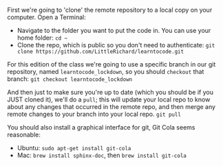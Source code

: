 First we're going to 'clone' the remote repository to a local copy on your computer. Open a Terminal:
- Navigate to the folder you want to put the code in. You can use your home folder: `cd ~`
- Clone the repo, which is public so you don't need to authenticate: 
`git clone https://github.com/LittleRichard/learntocode.git`

For this edition of the class we're going to use a specific branch in our git repository, 
named `learntocode_lockdown`, so you should `checkout` that branch:
`git checkout learntocode_lockdown`

And then just to make sure you're up to date (which you should be if you JUST cloned it), we'll do 
a `pull`; this will update your local repo to know about any changes that occurred in the remote repo,
and then merge any remote changes to your branch into your local repo.
`git pull`

You should also install a graphical interface for git, Git Cola seems reasonable:
- Ubuntu: `sudo apt-get install git-cola`
- Mac: `brew install sphinx-doc`, then `brew install git-cola`
